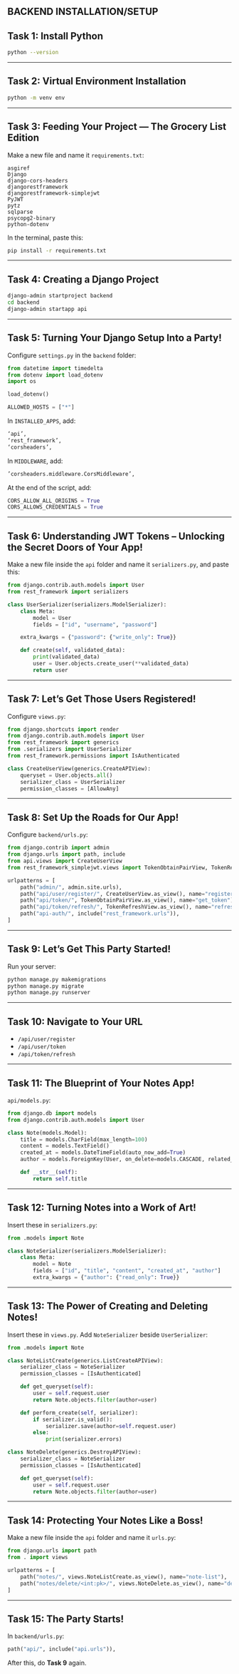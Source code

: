 ## BACKEND INSTALLATION/SETUP

## Task 1: Install Python

```bash
python --version
```

---

## Task 2: Virtual Environment Installation

```bash
python -m venv env
```

---

## Task 3: Feeding Your Project — The Grocery List Edition

Make a new file and name it `requirements.txt`:

```
asgiref
Django
django-cors-headers
djangorestframework
djangorestframework-simplejwt
PyJWT
pytz
sqlparse
psycopg2-binary
python-dotenv
```

In the terminal, paste this:

```bash
pip install -r requirements.txt
```

---

## Task 4: Creating a Django Project

```bash
django-admin startproject backend
cd backend
django-admin startapp api
```

---

## Task 5: Turning Your Django Setup Into a Party!

Configure `settings.py` in the `backend` folder:

```python
from datetime import timedelta
from dotenv import load_dotenv
import os

load_dotenv()

ALLOWED_HOSTS = ["*"]
```

In `INSTALLED_APPS`, add:

```python
‘api’,
‘rest_framework’,
‘corsheaders’,
```

In `MIDDLEWARE`, add:

```python
’corsheaders.middleware.CorsMiddleware’,
```

At the end of the script, add:

```python
CORS_ALLOW_ALL_ORIGINS = True
CORS_ALLOWS_CREDENTIALS = True
```

---

## Task 6: Understanding JWT Tokens – Unlocking the Secret Doors of Your App!

Make a new file inside the `api` folder and name it `serializers.py`, and paste this:

```python
from django.contrib.auth.models import User
from rest_framework import serializers

class UserSerializer(serializers.ModelSerializer):
    class Meta:
        model = User
        fields = ["id", "username", "password"]

    extra_kwargs = {"password": {"write_only": True}}

    def create(self, validated_data):
        print(validated_data)
        user = User.objects.create_user(**validated_data)
        return user
```

---

## Task 7: Let’s Get Those Users Registered!

Configure `views.py`:

```python
from django.shortcuts import render
from django.contrib.auth.models import User
from rest_framework import generics
from .serializers import UserSerializer
from rest_framework.permissions import IsAuthenticated

class CreateUserView(generics.CreateAPIView):
    queryset = User.objects.all()
    serializer_class = UserSerializer
    permission_classes = [AllowAny]
```

---

## Task 8: Set Up the Roads for Our App!

Configure `backend/urls.py`:

```python
from django.contrib import admin
from django.urls import path, include
from api.views import CreateUserView
from rest_framework_simplejwt.views import TokenObtainPairView, TokenRefreshView

urlpatterns = [
    path("admin/", admin.site.urls),
    path("api/user/register/", CreateUserView.as_view(), name="register"),
    path("api/token/", TokenObtainPairView.as_view(), name="get_token"),
    path("api/token/refresh/", TokenRefreshView.as_view(), name="refresh"),
    path("api-auth/", include("rest_framework.urls")),
]
```

---

## Task 9: Let’s Get This Party Started!

Run your server:

```bash
python manage.py makemigrations
python manage.py migrate
python manage.py runserver
```

---

## Task 10: Navigate to Your URL

- `/api/user/register`
- `/api/user/token`
- `/api/token/refresh`

---

## Task 11: The Blueprint of Your Notes App!

`api/models.py`:

```python
from django.db import models
from django.contrib.auth.models import User

class Note(models.Model):
    title = models.CharField(max_length=100)
    content = models.TextField()
    created_at = models.DateTimeField(auto_now_add=True)
    author = models.ForeignKey(User, on_delete=models.CASCADE, related_name="notes")

    def __str__(self):
        return self.title
```

---

## Task 12: Turning Notes into a Work of Art!

Insert these in `serializers.py`:

```python
from .models import Note

class NoteSerializer(serializers.ModelSerializer):
    class Meta:
        model = Note
        fields = ["id", "title", "content", "created_at", "author"]
        extra_kwargs = {"author": {"read_only": True}}
```

---

## Task 13: The Power of Creating and Deleting Notes!

Insert these in `views.py`. Add `NoteSerializer` beside `UserSerializer`:

```python
from .models import Note

class NoteListCreate(generics.ListCreateAPIView):
    serializer_class = NoteSerializer
    permission_classes = [IsAuthenticated]

    def get_queryset(self):
        user = self.request.user
        return Note.objects.filter(author=user)

    def perform_create(self, serializer):
        if serializer.is_valid():
            serializer.save(author=self.request.user)
        else:
            print(serializer.errors)

class NoteDelete(generics.DestroyAPIView):
    serializer_class = NoteSerializer
    permission_classes = [IsAuthenticated]

    def get_queryset(self):
        user = self.request.user
        return Note.objects.filter(author=user)
```

---

## Task 14: Protecting Your Notes Like a Boss!

Make a new file inside the `api` folder and name it `urls.py`:

```python
from django.urls import path
from . import views

urlpatterns = [
    path("notes/", views.NoteListCreate.as_view(), name="note-list"),
    path("notes/delete/<int:pk>/", views.NoteDelete.as_view(), name="delete-note"),
]
```

---

## Task 15: The Party Starts!

In `backend/urls.py`:

```python
path("api/", include("api.urls")),
```

After this, do **Task 9** again.

